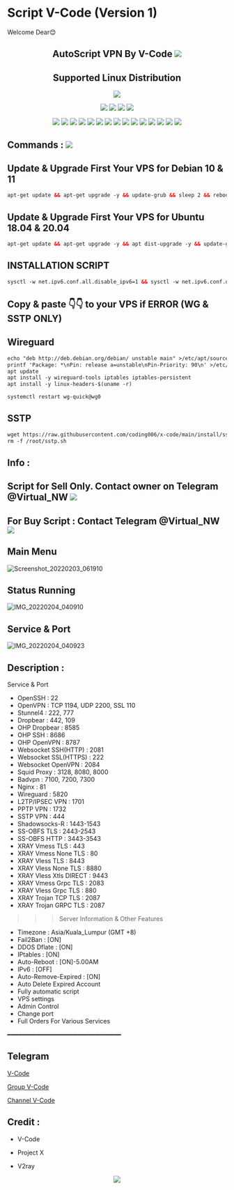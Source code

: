 # Script V-Code (Version 1)
 Welcome Dear😊

 <h2 align="center">AutoScript VPN By V-Code <img src="https://img.shields.io/badge/Version-1.6-blue.svg"></h2>


<h2 align="center"> Supported Linux Distribution</h2>
<p align="center"><img src="https://d33wubrfki0l68.cloudfront.net/5911c43be3b1da526ed609e9c55783d9d0f6b066/9858b/assets/img/debian-ubuntu-hover.png"></p>
<p align="center"><img src="https://img.shields.io/static/v1?style=for-the-badge&logo=debian&label=Debian%2010&message=Buster&color=blue"> <img src="https://img.shields.io/static/v1?style=for-the-badge&logo=debian&label=Debian%2011&message=Bullseye&color=blue"> <img src="https://img.shields.io/static/v1?style=for-the-badge&logo=ubuntu&label=Ubuntu%2018&message=18.04 LTS&color=blue"> <img src="https://img.shields.io/static/v1?style=for-the-badge&logo=ubuntu&label=Ubuntu%2020&message=20.04 LTS&color=blue"></p>

<p align="center"><img src="https://img.shields.io/badge/Service-OpenSSH-success.svg"> <img src="https://img.shields.io/badge/Service-Dropbear-success.svg">  <img src="https://img.shields.io/badge/Service-Websocket-success.svg"> <img src="https://img.shields.io/badge/Service-BadVPN-success.svg">  <img src="https://img.shields.io/badge/Service-Stunnel-success.svg">  <img src="https://img.shields.io/badge/Service-OpenVPN-success.svg">  <img src="https://img.shields.io/badge/Service-Squid3-success.svg">  <img   src="https://img.shields.io/badge/Service-Webmin-success.svg">  <img src="https://img.shields.io/badge/Service-OHP-success.svg">  <img
src="https://img.shields.io/badge/Service-Xray-success.svg">  <img
src="https://img.shields.io/badge/Service-V2ray-success.svg">  <img src= "https://img.shields.io/badge/Service-SSR-success.svg">  <img src="https://img.shields.io/badge/Service-Trojan-success.svg">  <img src="https://img.shields.io/badge/Service-WireGuard-success.svg"> <img src="https://img.shields.io/badge/Service-Shadowsocks-success.svg">

## Commands : <img src="https://img.shields.io/static/v1?style=for-the-badge&logo=powershell&label=Shell&message=Bash%20Script&color=lightgray">

## Update & Upgrade First Your VPS for Debian 10 & 11

  ```html
  apt-get update && apt-get upgrade -y && update-grub && sleep 2 && reboot

  ```

## Update & Upgrade First Your VPS for Ubuntu 18.04 & 20.04

  ```html
  apt-get update && apt-get upgrade -y && apt dist-upgrade -y && update-grub && sleep 2 && reboot

  ```
 
## INSTALLATION SCRIPT

  ```html
  sysctl -w net.ipv6.conf.all.disable_ipv6=1 && sysctl -w net.ipv6.conf.default.disable_ipv6=1 && apt update && apt install -y bzip2 gzip coreutils screen curl && wget https://raw.githubusercontent.com/coding006/x-code/main/setup.sh && chmod +x setup.sh && sed -i -e 's/\r$//' setup.sh && screen -S setup ./setup.sh

  ```
 
 ## Copy & paste 👇👇 to your VPS if ERROR (WG & SSTP ONLY)
 ## Wireguard

  ```html
  echo "deb http://deb.debian.org/debian/ unstable main" >/etc/apt/sources.list.d/unstable.list
printf 'Package: *\nPin: release a=unstable\nPin-Priority: 90\n' >/etc/apt/preferences.d/limit-unstable
apt update
apt install -y wireguard-tools iptables iptables-persistent
apt install -y linux-headers-$(uname -r)

systemctl restart wg-quick@wg0

  ```
 
  ## SSTP

  ```html
  wget https://raw.githubusercontent.com/coding006/x-code/main/install/sstp.sh && chmod +x sstp.sh && screen -S sstp ./sstp.sh
 rm -f /root/sstp.sh

  ```

## Info :

 ## Script for Sell Only. Contact owner on Telegram @Virtual_NW <a href="https://t.me/Virtual_NW" target=”_blank”><img src="https://img.shields.io/static/v1?style=for-the-badge&logo=Telegram&label=Telegram&message=Click%20Here&color=blue"></a>

 ## For Buy Script : Contact Telegram @Virtual_NW <a href="https://t.me/Virtual_NW" target=”_blank”><img src="https://img.shields.io/static/v1?style=for-the-badge&logo=Telegram&label=Telegram&message=Click%20Here&color=blue"></a>

 ## Main Menu
 
![Screenshot_20220203_061910](https://user-images.githubusercontent.com/96321013/152276028-439a0810-3097-41cb-9e47-c7d92874fc5d.jpg)

  ## Status Running
 
![IMG_20220204_040910](https://user-images.githubusercontent.com/96321013/152420954-3109dbf8-98d7-47f7-af2d-043d4cd309ee.jpg)

  ## Service & Port
 
![IMG_20220204_040923](https://user-images.githubusercontent.com/96321013/152421172-03bb47c0-1e8f-40bf-8663-65fb20726b26.jpg)


## Description :

  Service & Port

  - OpenSSH                 : 22
  - OpenVPN                 : TCP 1194, UDP 2200, SSL 110
  - Stunnel4                : 222, 777
  - Dropbear                : 442, 109
  - OHP Dropbear            : 8585
  - OHP SSH                 : 8686
  - OHP OpenVPN             : 8787
  - Websocket SSH(HTTP)     : 2081
  - Websocket SSL(HTTPS)    : 222
  - Websocket OpenVPN       : 2084
  - Squid Proxy             : 3128, 8080, 8000
  - Badvpn                  : 7100, 7200, 7300
  - Nginx                   : 81
  - Wireguard               : 5820
  - L2TP/IPSEC VPN          : 1701
  - PPTP VPN                : 1732
  - SSTP VPN                : 444
  - Shadowsocks-R           : 1443-1543
  - SS-OBFS TLS             : 2443-2543
  - SS-OBFS HTTP            : 3443-3543
  - XRAY Vmess TLS          : 443
  - XRAY Vmess None TLS     : 80
  - XRAY Vless TLS          : 8443
  - XRAY Vless None TLS     : 8880
  - XRAY Vless Xtls DIRECT  : 9443
  - XRAY Vmess Grpc TLS     : 2083
  - XRAY Vless Grpc TLS     : 880
  - XRAY Trojan TCP TLS     : 2087
  - XRAY Trojan GRPC TLS    : 2087

 >>> Server Information & Other Features
   - Timezone                 : Asia/Kuala_Lumpur (GMT +8)
   - Fail2Ban                 : [ON]
   - DDOS Dflate              : [ON]
   - IPtables                 : [ON]
   - Auto-Reboot              : [ON]-5.00AM
   - IPv6                     : [OFF]
   - Auto-Remove-Expired      : [ON]
   - Auto Delete Expired Account
   - Fully automatic script
   - VPS settings
   - Admin Control
   - Change port
   - Full Orders For Various Services

━━━━━━━━━━━━━━━━━━━━━━━━━━━━━━━

## Telegram

[V-Code](https://t.me/Virtual_NW)

[Group V-Code](https://t.me/+HtRm-s0MLBgxODZl)

[Channel V-Code](https://t.me/Virtual_NW_Channel)

## Credit :

*   V-Code

*   Project X

*   V2ray

<p align="center">
  <a><img src="https://img.shields.io/badge/Copyright%20©-VCode%20AutoScriptVPN%202022.%20All%20rights%20reserved...-blueviolet.svg" style="max-width:200%;">
    </p>
   </p>
